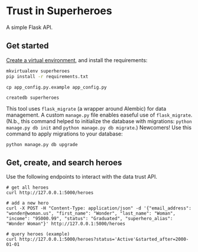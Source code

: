 # Trust in Superheroes

A simple Flask API.

## Get started

[Create a virtual environment](https://virtualenvwrapper.readthedocs.io/en/latest/install.html), and install the requirements:

```bash
mkvirtualenv superheroes
pip install -r requirements.txt
```

```
cp app_config.py.example app_config.py
```

```
createdb superheroes
```

This tool uses `flask_migrate` (a wrapper around Alembic) for data management. A custom `manage.py` file enables easeful use of `flask_migrate`. (N.b., this command helped to initialize the database with migrations: `python manage.py db init` and `python manage.py db migrate`.) Newcomers! Use this command to apply migrations to your database:

```
python manage.py db upgrade
```

## Get, create, and search heroes

Use the following endpoints to interact with the data trust API.

```
# get all heroes
curl http://127.0.0.1:5000/heroes
```

```
# add a new hero
curl -X POST -H "Content-Type: application/json" -d '{"email_address": "wonder@woman.us", "first_name": "Wonder", "last_name": "Woman", "income": "95000.99", "status": "Graduated", "superhero_alias": "Wonder Woman"}' http://127.0.0.1:5000/heroes
```

```
# query heroes (example)
curl http://127.0.0.1:5000/heroes?status='Active'&started_after=2000-01-01
```
